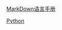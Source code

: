 [MarkDown语言手册](http://wowubuntu.com/markdown/)

[Python](https://github.com/biansutao/biansutao.github.io/blob/master/python-mysql.md)

